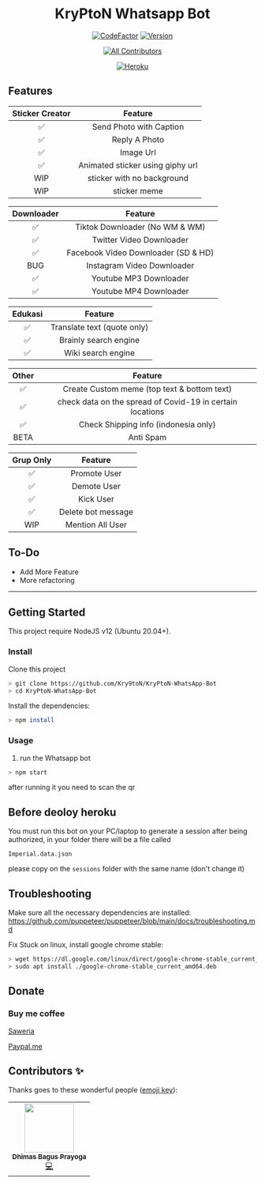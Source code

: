 <div align="center">
 
# KryPtoN Whatsapp Bot 
[![CodeFactor](https://www.codefactor.io/repository/github/kry9ton/krypton-whatsapp-bot/badge)](https://www.codefactor.io/repository/github/kry9ton/krypton-whatsapp-bot)
[![Version](https://img.shields.io/badge/version%20K--wa%20Bot-v1.1.0-brightgreen)](https://github.com/Kry9toN/KryPtoN-WhatsApp-Bot/releases)
<!-- ALL-CONTRIBUTORS-BADGE:START - Do not remove or modify this section -->
[![All Contributors](https://img.shields.io/badge/all_contributors-1-orange.svg?style=flat-square)](#contributors-)
<!-- ALL-CONTRIBUTORS-BADGE:END -->

[![Heroku](https://www.herokucdn.com/deploy/button.svg)](https://heroku.com/deploy?template=https://github.com/Kry9toN/KryPtoN-WhatsApp-Bot/tree/master)

</div>

## Features

| Sticker Creator|                Feature                          |
| :------------: | :---------------------------------------------: |
|       ✅       | Send Photo with Caption                         |
|       ✅       | Reply A Photo                                   |
|       ✅       | Image Url                                       |
|       ✅       | Animated sticker using giphy url                |
|       WIP      | sticker with no background                      |
|       WIP      | sticker meme                                    |

| Downloader     |                     Feature                     |
| :------------: | :---------------------------------------------: |
|       ✅       |   Tiktok Downloader (No WM & WM)                |
|       ✅       |   Twitter Video Downloader                      |
|       ✅       |   Facebook Video Downloader (SD & HD)           |
|       BUG       |   Instagram Video Downloader                    |
|       ✅       |   Youtube MP3  Downloader                       |
|       ✅       |   Youtube MP4 Downloader                        |

| Edukasi        |                     Feature                     |
| :------------: | :---------------------------------------------: |
|       ✅       |   Translate text (quote only)                   |
|       ✅       |   Brainly search engine                         |
|       ✅       |   Wiki search engine                            |

| Other          |                     Feature                     |
| :------------: | :---------------------------------------------: |
|       ✅       |   Create Custom meme (top text & bottom text)   |
|       ✅       |   check data on the spread of Covid-19 in certain locations|
|       ✅       |   Check Shipping info (indonesia only)          |
|      BETA      |   Anti Spam                                     |

| Grup Only      |                     Feature                     |
| :------------: | :---------------------------------------------: |
|       ✅       |   Promote User                                  |
|       ✅       |   Demote User                                   |
|       ✅       |   Kick User                                     |
|       ✅       |   Delete bot message                            |
|       WIP      |   Mention All User                              |

## To-Do
 - Add More Feature
 - More refactoring
 
---

## Getting Started

This project require NodeJS v12 (Ubuntu 20.04+).

### Install
Clone this project

```bash
> git clone https://github.com/Kry9toN/KryPtoN-WhatsApp-Bot
> cd KryPtoN-WhatsApp-Bot
```

Install the dependencies:

```bash
> npm install
```

### Usage
1. run the Whatsapp bot

```bash
> npm start
```

after running it you need to scan the qr

## Before deoloy heroku

You must run this bot on your PC/laptop to generate a session
after being authorized, in your folder there will be a file called
```
Imperial.data.json
```
please copy on the `sessions` folder with the same name (don't change it)

## Troubleshooting
Make sure all the necessary dependencies are installed: https://github.com/puppeteer/puppeteer/blob/main/docs/troubleshooting.md

Fix Stuck on linux, install google chrome stable: 
```bash
> wget https://dl.google.com/linux/direct/google-chrome-stable_current_amd64.deb
> sudo apt install ./google-chrome-stable_current_amd64.deb
```

## Donate

### Buy me coffee
[Saweria](https://saweria.co/donate/Kry9toN)
 
[Paypal.me](https://www.paypal.me/KomodoOS)
 

## Contributors ✨

Thanks goes to these wonderful people ([emoji key](https://allcontributors.org/docs/en/emoji-key)):

<!-- ALL-CONTRIBUTORS-LIST:START - Do not remove or modify this section -->
<!-- prettier-ignore-start -->
<!-- markdownlint-disable -->
<table>
  <tr>
    <td align="center"><a href="http://kry9ton.tech"><img src="https://avatars1.githubusercontent.com/u/44697929?v=4" width="100px;" alt=""/><br /><sub><b>Dhimas Bagus Prayoga</b></sub></a><br /><a href="https://github.com/Kry9toN/KryPtoN-WhatsApp-Bot/commits?author=Kry9toN" title="Code">💻</a></td>
  </tr>
</table>

<!-- markdownlint-enable -->
<!-- prettier-ignore-end -->
<!-- ALL-CONTRIBUTORS-LIST:END -->
